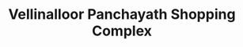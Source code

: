 ---
title: "Vellinalloor Panchayath Shopping Complex"
url: /oyoor/vellinalloor-panchayath-shopping-complex/
shop: Einkaufszentrum
---